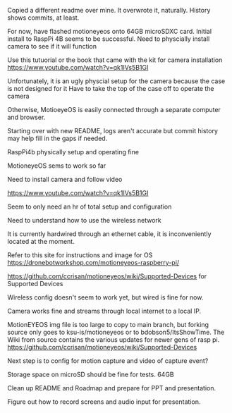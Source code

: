 Copied a different readme over mine.  It overwrote it, naturally.  History shows commits, at least.

For now, have flashed motioneyeos onto 64GB microSDXC card.  Initial install to RaspPi 4B seems to be successful. Need to physcially install camera to see if it will function

Use this tutuorial or the book that came with the kit for camera installation
https://www.youtube.com/watch?v=qk1IVs5B1GI

Unfortunately, it is an ugly physcial setup for the camera because the case is not designed for it
Have to take the top of the case off to operate the camera

Otherwise, MotioeyeOS is easily connected through a separate computer and browser.  

Starting over with new README, logs aren't accurate but commit history may help fill in the gaps if needed.

RaspPi4b physically setup and operating fine

MotioneyeOS sems to work so far

Need to install camera and follow video

https://www.youtube.com/watch?v=qk1IVs5B1GI

Seem to only need an hr of total setup and configuration

Need to understand how to use the wireless network

It is currently hardwired through an ethernet cable, it is inconveniently located at the moment.

Refer to this site for instructions and image for OS https://dronebotworkshop.com/motioneyeos-raspberry-pi/

https://github.com/ccrisan/motioneyeos/wiki/Supported-Devices for Supported Devices

Wireless config doesn't seem to work yet, but wired is fine for now.

Camera works fine and streams through local internet to a local IP.  

MotionEYEOS img file is too large to copy to main branch, but forking source only goes to ksu-is/motioneyeos or to bdobson5/ItsShowTime.  The Wiki from source contains the various updates for newer gens of rasp pi. https://github.com/ccrisan/motioneyeos/wiki/Supported-Devices

Next step is to config for motion capture and video of capture event?

Storage space on microSD should be fine for tests. 64GB

Clean up README and Roadmap and prepare for PPT and presentation.

Figure out how to record screens and audio input for presentation.

